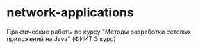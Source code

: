# network-applications
Практические работы по курсу "Методы разработки сетевых приложений на Java" (ФИИТ 3 курс)
